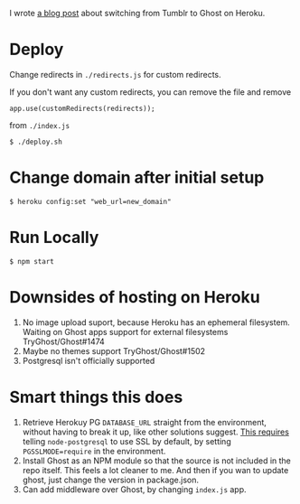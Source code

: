 I wrote [a blog post](http://www.saulshanabrook.com/the-helish-ride-to-paradise/) about switching from Tumblr to Ghost on Heroku.

# Deploy
Change redirects in `./redirects.js` for custom redirects.

If you don't want any custom redirects, you can remove the file and
remove
```
app.use(customRedirects(redirects));
```
from `./index.js`

```
$ ./deploy.sh
```

# Change domain after initial setup
```
$ heroku config:set "web_url=new_domain"
```

# Run Locally
```
$ npm start
```
# Downsides of hosting on Heroku
1. No image upload suport, because Heroku has an ephemeral filesystem.
   Waiting on Ghost apps support for external filesystems TryGhost/Ghost#1474
2. Maybe no themes support TryGhost/Ghost#1502
3. Postgresql isn't officially supported


# Smart things this does
1. Retrieve Herokuy PG `DATABASE_URL` straight from the environment, without
   having to break it up, like other solutions suggest. [This requires](https://github.com/brianc/node-postgres/issues/575)
   telling `node-postgresql` to use SSL by default, by setting
   `PGSSLMODE=require` in the environment.
2. Install Ghost as an NPM module so that the source is not included in the
   repo itself. This feels a lot cleaner to me. And then if you wan to update
   ghost, just change the version in package.json.
3. Can add  middleware over Ghost, by changing `index.js` app.
